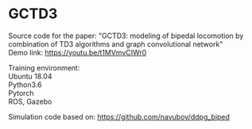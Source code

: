 # GCTD3

Source code for the paper: "GCTD3: modeling of bipedal locomotion by combination of TD3 algorithms and graph convolutional network"  
Demo link: https://youtu.be/t1MVmvCIWr0

Training environment:  
Ubuntu 18.04  
Python3.6  
Pytorch  
ROS, Gazebo

Simulation code based on: https://github.com/navuboy/ddpg_biped
